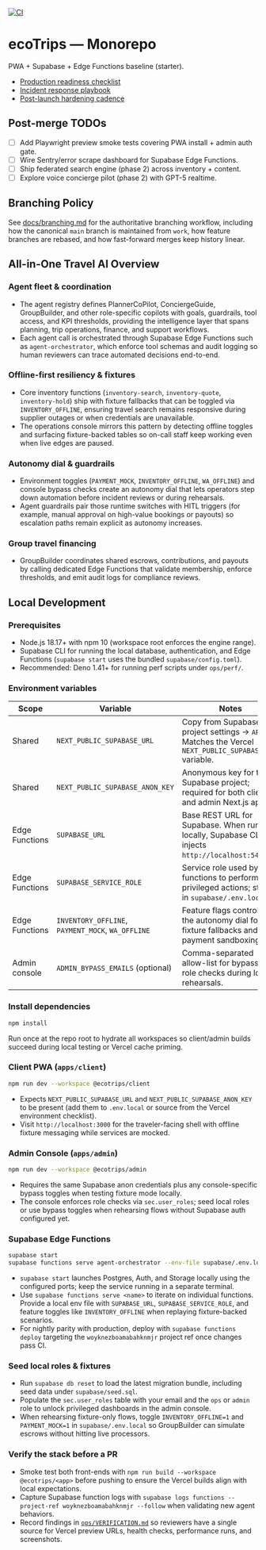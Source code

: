 [![CI](https://github.com/OWNER/REPO/actions/workflows/ci.yml/badge.svg)](https://github.com/OWNER/REPO/actions/workflows/ci.yml)
# ecoTrips — Monorepo
PWA + Supabase + Edge Functions baseline (starter).

- [Production readiness checklist](ops/PRODUCTION_READINESS.md)
- [Incident response playbook](ops/INCIDENT_RESPONSE.md)
- [Post-launch hardening cadence](ops/POST_LAUNCH_PLAN.md)

## Post-merge TODOs
- [ ] Add Playwright preview smoke tests covering PWA install + admin auth gate.
- [ ] Wire Sentry/error scrape dashboard for Supabase Edge Functions.
- [ ] Ship federated search engine (phase 2) across inventory + content.
- [ ] Explore voice concierge pilot (phase 2) with GPT-5 realtime.

## Branching Policy
See [docs/branching.md](docs/branching.md) for the authoritative branching workflow, including how the canonical `main` branch is
maintained from `work`, how feature branches are rebased, and how fast-forward merges keep history linear.

## All-in-One Travel AI Overview
### Agent fleet & coordination
- The agent registry defines PlannerCoPilot, ConciergeGuide, GroupBuilder, and other role-specific copilots with goals, guardrails, tool access, and KPI thresholds, providing the intelligence layer that spans planning, trip operations, finance, and support workflows.
- Each agent call is orchestrated through Supabase Edge Functions such as `agent-orchestrator`, which enforce tool schemas and audit logging so human reviewers can trace automated decisions end-to-end.

### Offline-first resiliency & fixtures
- Core inventory functions (`inventory-search`, `inventory-quote`, `inventory-hold`) ship with fixture fallbacks that can be toggled via `INVENTORY_OFFLINE`, ensuring travel search remains responsive during supplier outages or when credentials are unavailable.
- The operations console mirrors this pattern by detecting offline toggles and surfacing fixture-backed tables so on-call staff keep working even when live edges are paused.

### Autonomy dial & guardrails
- Environment toggles (`PAYMENT_MOCK`, `INVENTORY_OFFLINE`, `WA_OFFLINE`) and console bypass checks create an autonomy dial that lets operators step down automation before incident reviews or during rehearsals.
- Agent guardrails pair those runtime switches with HITL triggers (for example, manual approval on high-value bookings or payouts) so escalation paths remain explicit as autonomy increases.

### Group travel financing
- GroupBuilder coordinates shared escrows, contributions, and payouts by calling dedicated Edge Functions that validate membership, enforce thresholds, and emit audit logs for compliance reviews.

## Local Development
### Prerequisites
- Node.js 18.17+ with npm 10 (workspace root enforces the engine range).
- Supabase CLI for running the local database, authentication, and Edge Functions (`supabase start` uses the bundled `supabase/config.toml`).
- Recommended: Deno 1.41+ for running perf scripts under `ops/perf/`.

### Environment variables
| Scope | Variable | Notes |
| --- | --- | --- |
| Shared | `NEXT_PUBLIC_SUPABASE_URL` | Copy from Supabase project settings → `API`. Matches the Vercel `NEXT_PUBLIC_SUPABASE_URL` variable. |
| Shared | `NEXT_PUBLIC_SUPABASE_ANON_KEY` | Anonymous key for the Supabase project; required for both client and admin Next.js apps. |
| Edge Functions | `SUPABASE_URL` | Base REST URL for Supabase. When running locally, Supabase CLI injects `http://localhost:54321`. |
| Edge Functions | `SUPABASE_SERVICE_ROLE` | Service role used by functions to perform privileged actions; store in `supabase/.env.local`. |
| Edge Functions | `INVENTORY_OFFLINE`, `PAYMENT_MOCK`, `WA_OFFLINE` | Feature flags controlling the autonomy dial for fixture fallbacks and payment sandboxing. |
| Admin console | `ADMIN_BYPASS_EMAILS` (optional) | Comma-separated allow-list for bypassing role checks during local rehearsals. |

### Install dependencies
```bash
npm install
```
Run once at the repo root to hydrate all workspaces so client/admin builds succeed during local testing or Vercel cache priming.

### Client PWA (`apps/client`)
```bash
npm run dev --workspace @ecotrips/client
```
- Expects `NEXT_PUBLIC_SUPABASE_URL` and `NEXT_PUBLIC_SUPABASE_ANON_KEY` to be present (add them to `.env.local` or source from the Vercel environment checklist).
- Visit `http://localhost:3000` for the traveler-facing shell with offline fixture messaging while services are mocked.

### Admin Console (`apps/admin`)
```bash
npm run dev --workspace @ecotrips/admin
```
- Requires the same Supabase anon credentials plus any console-specific bypass toggles when testing fixture mode locally.
- The console enforces role checks via `sec.user_roles`; seed local roles or use bypass toggles when rehearsing flows without Supabase auth configured yet.

### Supabase Edge Functions
```bash
supabase start
supabase functions serve agent-orchestrator --env-file supabase/.env.local
```
- `supabase start` launches Postgres, Auth, and Storage locally using the configured ports; keep the service running in a separate terminal.
- Use `supabase functions serve <name>` to iterate on individual functions. Provide a local env file with `SUPABASE_URL`, `SUPABASE_SERVICE_ROLE`, and feature toggles like `INVENTORY_OFFLINE` when replaying fixture-backed scenarios.
- For nightly parity with production, deploy with `supabase functions deploy` targeting the `woyknezboamabahknmjr` project ref once changes pass CI.

### Seed local roles & fixtures
- Run `supabase db reset` to load the latest migration bundle, including seed data under `supabase/seed.sql`.
- Populate the `sec.user_roles` table with your email and the `ops` or `admin` role to unlock privileged dashboards in the admin console.
- When rehearsing fixture-only flows, toggle `INVENTORY_OFFLINE=1` and `PAYMENT_MOCK=1` in `supabase/.env.local` so GroupBuilder can simulate escrows without hitting live processors.

### Verify the stack before a PR
- Smoke test both front-ends with `npm run build --workspace @ecotrips/<app>` before pushing to ensure the Vercel builds align with local expectations.
- Capture Supabase function logs with `supabase logs functions --project-ref woyknezboamabahknmjr --follow` when validating new agent behaviors.
- Record findings in [`ops/VERIFICATION.md`](ops/VERIFICATION.md) so reviewers have a single source for Vercel preview URLs, health checks, performance runs, and screenshots.

